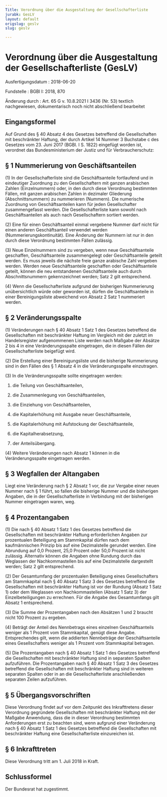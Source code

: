```yaml
---
Title: Verordnung über die Ausgestaltung der Gesellschafterliste
jurabk: GesLV
layout: default
origslug: geslv
slug: geslv

---
```


# Verordnung über die Ausgestaltung der Gesellschafterliste (GesLV)

Ausfertigungsdatum
:   2018-06-20

Fundstelle
:   BGBl I: 2018, 870

Änderung durch
:   Art. 65 G v. 10.8.2021 I 3436 (Nr. 53) textlich nachgewiesen, dokumentarisch noch nicht abschließend bearbeitet


## Eingangsformel

Auf Grund des § 40 Absatz 4 des Gesetzes betreffend die Gesellschaften
mit beschränkter Haftung, der durch Artikel 14 Nummer 3 Buchstabe c
des Gesetzes vom 23. Juni 2017 (BGBl. I S. 1822) eingefügt worden ist,
verordnet das Bundesministerium der Justiz und für Verbraucherschutz:


## § 1 Nummerierung von Geschäftsanteilen

(1) In der Gesellschafterliste sind die Geschäftsanteile fortlaufend
und in eindeutiger Zuordnung zu den Gesellschaftern mit ganzen
arabischen Zahlen (Einzelnummern) oder, in den durch diese Verordnung
bestimmten Fällen, mit ganzen arabischen Zahlen in dezimaler
Gliederung (Abschnittsnummern) zu nummerieren (Nummern). Die
numerische Zuordnung von Geschäftsanteilen kann für jeden
Gesellschafter zusammengefasst werden. Die Gesellschafterliste kann
sowohl nach Geschäftsanteilen als auch nach Gesellschaftern sortiert
werden.

(2) Eine für einen Geschäftsanteil einmal vergebene Nummer darf nicht
für einen anderen Geschäftsanteil verwendet werden
(Nummerierungskontinuität). Eine Änderung der Nummern ist nur in den
durch diese Verordnung bestimmten Fällen zulässig.

(3) Neue Einzelnummern sind zu vergeben, wenn neue Geschäftsanteile
geschaffen, Geschäftsanteile zusammengelegt oder Geschäftsanteile
geteilt werden. Es muss jeweils die nächste freie ganze arabische Zahl
vergeben werden. Werden neue Geschäftsanteile geschaffen oder
Geschäftsanteile geteilt, können die neu entstandenen Geschäftsanteile
auch durch Abschnittsnummern gekennzeichnet werden; Satz 2 gilt
entsprechend.

(4) Wenn die Gesellschafterliste aufgrund der bisherigen Nummerierung
unübersichtlich würde oder geworden ist, dürfen die Geschäftsanteile
in einer Bereinigungsliste abweichend von Absatz 2 Satz 1 nummeriert
werden.


## § 2 Veränderungsspalte

(1) Veränderungen nach § 40 Absatz 1 Satz 1 des Gesetzes betreffend
die Gesellschaften mit beschränkter Haftung im Vergleich mit der
zuletzt im Handelsregister aufgenommenen Liste werden nach Maßgabe der
Absätze 2 bis 4 in eine Veränderungsspalte eingetragen, die in diesen
Fällen der Gesellschafterliste beigefügt wird.

(2) Die Erstellung einer Bereinigungsliste und die bisherige
Nummerierung sind in den Fällen des § 1 Absatz 4 in die
Veränderungsspalte einzutragen.

(3) In die Veränderungsspalte sollte eingetragen werden:

1.  die Teilung von Geschäftsanteilen,


2.  die Zusammenlegung von Geschäftsanteilen,


3.  die Einziehung von Geschäftsanteilen,


4.  die Kapitalerhöhung mit Ausgabe neuer Geschäftsanteile,


5.  die Kapitalerhöhung mit Aufstockung der Geschäftsanteile,


6.  die Kapitalherabsetzung,


7.  der Anteilsübergang.




(4) Weitere Veränderungen nach Absatz 1 können in die
Veränderungsspalte eingetragen werden.


## § 3 Wegfallen der Altangaben

Liegt eine Veränderung nach § 2 Absatz 1 vor, die zur Vergabe einer
neuen Nummer nach § 1 führt, so fallen die bisherige Nummer und die
bisherigen Angaben, die in der Gesellschafterliste in Verbindung mit
der bisherigen Nummer eingetragen waren, weg.


## § 4 Prozentangaben

(1) Die nach § 40 Absatz 1 Satz 1 des Gesetzes betreffend die
Gesellschaften mit beschränkter Haftung erforderlichen Angaben zur
prozentualen Beteiligung am Stammkapital dürfen nach dem
kaufmännischen Prinzip bis auf eine Dezimalstelle gerundet werden.
Eine Abrundung auf 0,0 Prozent, 25,0 Prozent oder 50,0 Prozent ist
nicht zulässig. Alternativ können die Angaben ohne Rundung durch das
Weglassen der Nachkommastellen bis auf eine Dezimalstelle dargestellt
werden; Satz 2 gilt entsprechend.

(2) Der Gesamtumfang der prozentualen Beteiligung eines
Gesellschafters am Stammkapital nach § 40 Absatz 1 Satz 3 des Gesetzes
betreffend die Gesellschaften mit beschränkter Haftung ist vor der
Rundung (Absatz 1 Satz 1) oder dem Weglassen von Nachkommastellen
(Absatz 1 Satz 3) der Einzelbeteiligungen zu errechnen. Für die Angabe
des Gesamtumfangs gilt Absatz 1 entsprechend.

(3) Die Summe der Prozentangaben nach den Absätzen 1 und 2 braucht
nicht 100 Prozent zu ergeben.

(4) Beträgt der Anteil des Nennbetrags eines einzelnen
Geschäftsanteils weniger als 1 Prozent vom Stammkapital, genügt diese
Angabe. Entsprechendes gilt, wenn die addierten Nennbeträge der
Geschäftsanteile eines Gesellschafters weniger als 1 Prozent vom
Stammkapital betragen.

(5) Die Prozentangaben nach § 40 Absatz 1 Satz 1 des Gesetzes
betreffend die Gesellschaften mit beschränkter Haftung sind in
separaten Spalten aufzuführen. Die Prozentangaben nach § 40 Absatz 1
Satz 3 des Gesetzes betreffend die Gesellschaften mit beschränkter
Haftung sind in weiteren separaten Spalten oder in an die
Gesellschafterliste anschließenden separaten Zeilen aufzuführen.


## § 5 Übergangsvorschriften

Diese Verordnung findet auf vor dem Zeitpunkt des Inkrafttretens
dieser Verordnung gegründete Gesellschaften mit beschränkter Haftung
mit der Maßgabe Anwendung, dass die in dieser Verordnung bestimmten
Anforderungen erst zu beachten sind, wenn aufgrund einer Veränderung
nach § 40 Absatz 1 Satz 1 des Gesetzes betreffend die Gesellschaften
mit beschränkter Haftung eine Gesellschafterliste einzureichen ist.


## § 6 Inkrafttreten

Diese Verordnung tritt am 1. Juli 2018 in Kraft.


## Schlussformel

Der Bundesrat hat zugestimmt.

